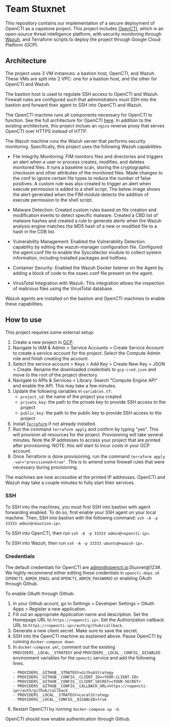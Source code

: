 # Team Stuxnet 
This repository contains our implementation of a secure deployment of OpenCTI as a capstone project. This project includes [OpenCTI](https://github.com/OpenCTI-Platform/opencti), which is an open-source threat intelligence platform, with security monitoring through [Wazuh](https://wazuh.com/), and Terraform scripts to deploy the project through Google Cloud Platform (GCP).

## Architecture
The project uses 3 VM instances: a bastion host, OpenCTI, and Wazuh. These VMs are split into 2 VPC: one for a bastion host, and the other for OpenCTI and Wazuh. 

The bastion host is used to regulate SSH access to OpenCTI and Wazuh. Firewall rules are configured such that administrators must SSH into the bastion and forward their agent to SSH into OpenCTI and Wazuh.

The OpenCTI machine runs all components necessary for OpenCTI to function. See the full architecture for OpenCTI [here](https://docs.opencti.io/latest/deployment/overview/#architecture). In addition to the existing architecture, this project inclues an `nginx` reverse proxy that serves OpenCTI over HTTPS instead of HTTP.

The Wazuh machine runs the Wazuh server that performs security monitoring. Specifically, this project uses the following Wazuh capabilities:

- File Integrity Monitoring: FIM monitors files and directories and triggers an alert when a user or process creates, modifies, and deletes monitored files. It runs a baseline scan, storing the cryptographic checksum and other attributes of the monitored files. Made changes to the conf to ignore certain file types to reduce the number of false positives. A custom rule was also created to trigger an alert when execute permission is added to a shell script. The below image shows the alert generated when the FIM module detects the addition of execute permission to the shell script.

- Malware Detection: Created custom rules based on file creation and modification events to detect specific malware. Created a CBD list of malware hashes and created a rule to generate alerts when the Wazuh analysis engine matches the MD5 hash of a new or modified file to a hash in the CDB list.

- Vulnerability Management: Enabled the Vulnerability Detection capability by editing the wazuh-manager configuration file. Configured the agent.conf file to enable the Syscollector module to collect system information, including installed packages and hotfixes.

- Container Security: Enabled the Wazuh Docker listener on the Agent by adding a block of code to the ossec.conf file present on the agent.

- VirusTotal Integration with Wazuh. This integration allows the inspection of malicious files using the VirusTotal database.

Wazuh agents are installed on the bastion and OpenCTI machines to enable these capabilities.

## How to use
This project requires some external setup:
1. Create a new project in [GCP](https://console.cloud.google.com/home/dashboard).
2. Navigate to IAM & Admin > Service Accounts > Create Service Account to create a service account for the project. Select the Compute Admin role and finish creating the account.
3. Select the service account > Keys > Add Key > Create New Key > JSON > Create. Rename the downloaded credentials to `gcp-cred.json` and move to the root of the project directory.
4. Navigate to APIs & Services > Library. Search "Compute Engine API" and enable the API. This may take a few minutes.
5.  Update the following variables in `variables.tf`:
    - `project_id`: the name of the project you created
    - `private_key`: the path to the private key to provide SSH access to the project
    - `public_key`: the path to the public key to provide SSH access to the project
6. Install [`Terraform`](https://developer.hashicorp.com/terraform/install) if not already installed.
7. Run the command `terraform apply` and confirm by typing "yes". This will provision all resources for the project. Provisioning will take several minutes. Note the IP addresses to access your project that are printed after provisioning. NOTE: this will start to incur costs in your GCP account.
8. Once Terraform is done provisioning, run the command `terraform apply -var="provisioned=true"`. This is to amend some firewall rules that were necessary during provisioning.

The machines are now accessible at the printed IP addresses. OpenCTI and Wazuh may take a couple minutes to fully start their services.

### SSH
To SSH into the machines, you must first SSH into bastion with agent forwarding enabled. To do so, first enable your SSH agent on your local machine. Then, SSH into bastion with the following command: `ssh -A -p 33333 admin@<bastion-ip>`.

To SSH into OpenCTI, then run `ssh -A -p 33333 admin@<opencti-ip>`.

To SSH into Wazuh, then run `ssh -A -p 33333 ubuntu@<wazuh-ip>`.

### Credentials
The default credentials for OpenCTI are admin@opencti.io:Stuxnet@123#. We highly recommend either editing these credentials in `opencti-deps.sh` (`OPENCTI_ADMIN_EMAIL` and `OPENCTI_ADMIN_PASSWORD`) or enabling OAuth through Github.

To enable OAuth through Github:
1. In your Github acount, go to Settings > Developer Settings > OAuth Apps > Register a new application. 
2. Fill out an appropriate Application name and description. Set the Homepage URL to `https://<opencti-ip>`. Set the Authorization callback URL to `https://<opencti-ip>/auth/github/callback`.
3. Generate a new client secret. Make sure to save the secret.
4. SSH into the OpenCTI machine as explained above. Pause OpenCTI by running `docker-compose down`. 
5. In `docker-compose.yml`, comment out the existing `PROVIDERS__LOCAL__STRATEGY` and `PROVIDERS__LOCAL__CONFIG__DISABLED` environment variables for the `opencti` service and add the following lines.
    ```- PROVIDERS__GITHUB__IDENTIFIER=github
    - PROVIDERS__GITHUB__STRATEGY=GithubStrategy
    - PROVIDERS__GITHUB__CONFIG__CLIENT_ID=<YOUR-CLIENT-ID>
    - PROVIDERS__GITHUB__CONFIG__CLIENT_SECRET=<YOUR-SECRET>
    - PROVIDERS__GITHUB__CONFIG__CALLBACK_URL=https://<opencti-ip>/auth/github/callback
    - PROVIDERS__LOCAL__STRATEGY=LocalStrategy
    - PROVIDERS__LOCAL__CONFIG__DISABLED=true
6. Restart OpenCTI by running `docker-compose up -d`.

OpenCTI should now enable authentication through Github.
